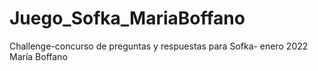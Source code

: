 # Juego_Sofka_MariaBoffano
Challenge-concurso de preguntas y respuestas para Sofka- enero 2022 María Boffano

